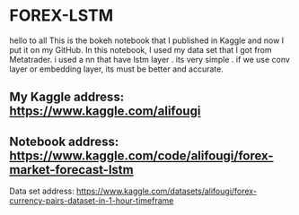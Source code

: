 # FOREX-LSTM

hello to all
This is the bokeh notebook that I published in Kaggle and now I put it on my GitHub.
In this notebook, I used my data set that I got from Metatrader.
i used a nn that have lstm layer . its very simple . if we use conv layer or embedding layer, its must be better and accurate.


My Kaggle address: https://www.kaggle.com/alifougi
-------------------
Notebook address: https://www.kaggle.com/code/alifougi/forex-market-forecast-lstm
-------------------
Data set address: https://www.kaggle.com/datasets/alifougi/forex-currency-pairs-dataset-in-1-hour-timeframe
